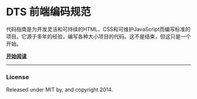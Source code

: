 # DTS 前端编码规范

代码指南是为开发灵活和可持续的HTML、CSS和可维护JavaScript而编写标准的项目。它源于多年的经验，编写各种大小项目的代码。这不是结束，但这只是一个开始。

**[开始阅读](https://lee84233.github.io/html-standard/)**

---

### License

Released under MIT by, and copyright 2014.
